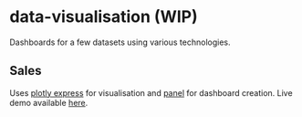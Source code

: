 # data-visualisation (WIP)
Dashboards for a few datasets using various technologies.
 
## Sales
Uses [plotly express](https://plotly.com/python/plotly-express/) for visualisation and [panel](https://panel.holoviz.org/) for dashboard creation. Live demo available [here](http://panel.apaudel.com/sales).
